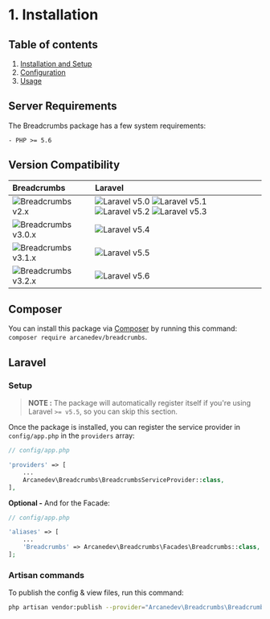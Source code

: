 # 1. Installation

## Table of contents

  1. [Installation and Setup](1-Installation-and-Setup.md)
  2. [Configuration](2-Configuration.md)
  3. [Usage](3-Usage.md)
  
## Server Requirements

The Breadcrumbs package has a few system requirements:

    - PHP >= 5.6
    
## Version Compatibility

| Breadcrumbs                              | Laravel                                                                                                             |
|:-----------------------------------------|:--------------------------------------------------------------------------------------------------------------------|
| ![Breadcrumbs v2.x][breadcrumbs_2_x]     | ![Laravel v5.0][laravel_5_0] ![Laravel v5.1][laravel_5_1] ![Laravel v5.2][laravel_5_2] ![Laravel v5.3][laravel_5_3] |
| ![Breadcrumbs v3.0.x][breadcrumbs_3_0_x] | ![Laravel v5.4][laravel_5_4]                                                                                        |
| ![Breadcrumbs v3.1.x][breadcrumbs_3_1_x] | ![Laravel v5.5][laravel_5_5]                                                                                        |
| ![Breadcrumbs v3.2.x][breadcrumbs_3_2_x] | ![Laravel v5.6][laravel_5_6]                                                                                        |

[laravel_5_0]:  https://img.shields.io/badge/v5.0-supported-brightgreen.svg?style=flat-square "Laravel v5.0"
[laravel_5_1]:  https://img.shields.io/badge/v5.1-supported-brightgreen.svg?style=flat-square "Laravel v5.1"
[laravel_5_2]:  https://img.shields.io/badge/v5.2-supported-brightgreen.svg?style=flat-square "Laravel v5.2"
[laravel_5_3]:  https://img.shields.io/badge/v5.3-supported-brightgreen.svg?style=flat-square "Laravel v5.3"
[laravel_5_4]:  https://img.shields.io/badge/v5.4-supported-brightgreen.svg?style=flat-square "Laravel v5.4"
[laravel_5_5]:  https://img.shields.io/badge/v5.5-supported-brightgreen.svg?style=flat-square "Laravel v5.5"
[laravel_5_6]:  https://img.shields.io/badge/v5.6-supported-brightgreen.svg?style=flat-square "Laravel v5.6"

[breadcrumbs_2_x]:   https://img.shields.io/badge/version-2.*-blue.svg?style=flat-square "Breadcrumbs v2.*"
[breadcrumbs_3_0_x]: https://img.shields.io/badge/version-3.0.*-blue.svg?style=flat-square "Breadcrumbs v3.0.*"
[breadcrumbs_3_1_x]: https://img.shields.io/badge/version-3.1.*-blue.svg?style=flat-square "Breadcrumbs v3.1.*"
[breadcrumbs_3_2_x]: https://img.shields.io/badge/version-3.2.*-blue.svg?style=flat-square "Breadcrumbs v3.2.*"

## Composer

You can install this package via [Composer](http://getcomposer.org/) by running this command: `composer require arcanedev/breadcrumbs`.

## Laravel

### Setup

> **NOTE :** The package will automatically register itself if you're using Laravel `>= v5.5`, so you can skip this section.

Once the package is installed, you can register the service provider in `config/app.php` in the `providers` array:

```php
// config/app.php

'providers' => [
    ...
    Arcanedev\Breadcrumbs\BreadcrumbsServiceProvider::class,
],
```

**Optional -** And for the Facade:

```php
// config/app.php

'aliases' => [
    ...
    'Breadcrumbs' => Arcanedev\Breadcrumbs\Facades\Breadcrumbs::class,
];
```

### Artisan commands

To publish the config &amp; view files, run this command:

```bash
php artisan vendor:publish --provider="Arcanedev\Breadcrumbs\BreadcrumbsServiceProvider"
```
